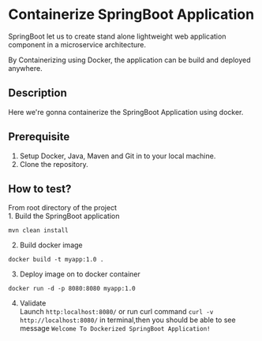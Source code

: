 # Containerize SpringBoot Application

SpringBoot let us to create stand alone lightweight web application component in a microservice architecture.

By Containerizing using Docker, the application can be build and deployed anywhere.

## Description
Here we're gonna containerize the SpringBoot Application using docker.

## Prerequisite
1. Setup Docker, Java, Maven and Git in to your local machine.
2. Clone the repository.

## How to test?
From root directory of the project
<br>1. Build the SpringBoot application
````
mvn clean install
````
2. Build docker image
````
docker build -t myapp:1.0 .
````
3. Deploy image on to docker container
````
docker run -d -p 8080:8080 myapp:1.0
````
4. Validate<br>
Launch `http:localhost:8080/` or run curl command `curl -v http://localhost:8080/` in terminal,then you should be able to see message `Welcome To Dockerized SpringBoot Application!`

